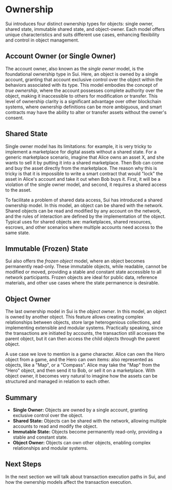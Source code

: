 # Ownership

Sui introduces four distinct ownership types for objects: single owner, shared state, immutable shared state, and object-owner. Each model offers unique characteristics and suits different use cases, enhancing flexibility and control in object management.


## Account Owner (or Single Owner)

The account owner, also known as the *single owner* model, is the foundational ownership type in Sui. Here, an object is owned by a single account, granting that account exclusive control over the object within the behaviors associated with its type. This model embodies the concept of *true ownership*, where the account possesses complete authority over the object, making it inaccessible to others for modification or transfer. This level of ownership clarity is a significant advantage over other blockchain systems, where ownership definitions can be more ambiguous, and smart contracts may have the ability to alter or transfer assets without the owner's consent.

<!-- TODO: add an example -->

## Shared State

Single owner model has its limitations: for example, it is very tricky to implement a marketplace for digital assets without a shared state. For a generic marketplace scenario, imagine that Alice owns an asset X, and she wants to sell it by putting it into a shared marketplace. Then Bob can come and buy the asset directly from the marketplace. The reason why this is tricky is that it is impossible to write a smart contract that would "lock" the asset in Alice's account and take it out when Bob buys it. First, it will be a violation of the single owner model, and second, it requires a shared access to the asset.

To facilitate a problem of shared data access, Sui has introduced a shared ownership model. In this model, an object can be shared with the network. Shared objects can be read and modified by any account on the network, and the rules of interaction are defined by the implementation of the object. Typical uses for shared objects are: marketplaces, shared resources, escrows, and other scenarios where multiple accounts need access to the same state.

## Immutable (Frozen) State

Sui also offers the *frozen object* model, where an object becomes permanently read-only. These immutable objects, while readable, cannot be modified or moved, providing a stable and constant state accessible to all network participants. Frozen objects are ideal for public data, reference materials, and other use cases where the state permanence is desirable.

## Object Owner

The last ownership model in Sui is the *object owner*. In this model, an object is owned by another object. This feature allows creating complex relationships between objects, store large heterogenious collections, and implementing extensible and modular systems. Practically speaking, since the transactions are initiated by accounts, the transaction still accesses the parent object, but it can then access the child objects through the parent object.

A use case we love to mention is a game character. Alice can own the Hero object from a game, and the Hero can own items: also represented as objects, like a "Map", or a "Compass". Alice may take the "Map" from the "Hero" object, and then send it to Bob, or sell it on a marketplace. With object owner, it becomes very natural to imagine how the assets can be structured and managed in relation to each other.

## Summary

- **Single Owner:** Objects are owned by a single account, granting exclusive control over the object.
- **Shared State:** Objects can be shared with the network, allowing multiple accounts to read and modify the object.
- **Immutable State:** Objects become permanently read-only, providing a stable and constant state.
- **Object Owner:** Objects can own other objects, enabling complex relationships and modular systems.

## Next Steps

In the next section we will talk about transaction execution paths in Sui, and how the ownership models affect the transaction execution.

